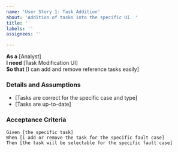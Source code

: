 ```yaml
---
name: 'User Story 1: Task Addition'
about: 'Addition of tasks into the specific UI. '
title: ''
labels: ''
assignees: ''

---
```


**As a** [Analyst]  
 **I need** [Task Modification UI]  
 **So that** [I can add and remove reference tasks easily]  
   
 ### Details and Assumptions
 * [Tasks are correct for the specific case and type]
 * [Tasks are up-to-date]
   
 ### Acceptance Criteria  
   
 ```gherkin
 Given [the specific task]
 When [i add or remove the task for the specific fault case]
 Then [the task will be selectable for the specific fault case]
 ```
